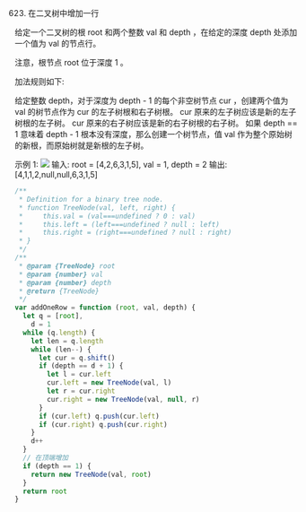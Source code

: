 623. 在二叉树中增加一行

给定一个二叉树的根 root 和两个整数 val 和 depth ，在给定的深度 depth 处添加一个值为 val 的节点行。

注意，根节点 root 位于深度 1 。

加法规则如下:

给定整数 depth，对于深度为 depth - 1 的每个非空树节点 cur ，创建两个值为 val 的树节点作为 cur 的左子树根和右子树根。
cur 原来的左子树应该是新的左子树根的左子树。
cur 原来的右子树应该是新的右子树根的右子树。
如果 depth == 1 意味着 depth - 1 根本没有深度，那么创建一个树节点，值 val 作为整个原始树的新根，而原始树就是新根的左子树。

示例 1:
![](https://assets.leetcode.com/uploads/2021/03/15/addrow-tree.jpg)
输入: root = [4,2,6,3,1,5], val = 1, depth = 2
输出: [4,1,1,2,null,null,6,3,1,5]

```js
/**
 * Definition for a binary tree node.
 * function TreeNode(val, left, right) {
 *     this.val = (val===undefined ? 0 : val)
 *     this.left = (left===undefined ? null : left)
 *     this.right = (right===undefined ? null : right)
 * }
 */
/**
 * @param {TreeNode} root
 * @param {number} val
 * @param {number} depth
 * @return {TreeNode}
 */
var addOneRow = function (root, val, depth) {
  let q = [root],
    d = 1
  while (q.length) {
    let len = q.length
    while (len--) {
      let cur = q.shift()
      if (depth == d + 1) {
        let l = cur.left
        cur.left = new TreeNode(val, l)
        let r = cur.right
        cur.right = new TreeNode(val, null, r)
      }
      if (cur.left) q.push(cur.left)
      if (cur.right) q.push(cur.right)
    }
    d++
  }
  // 在顶端增加
  if (depth == 1) {
    return new TreeNode(val, root)
  }
  return root
}
```
